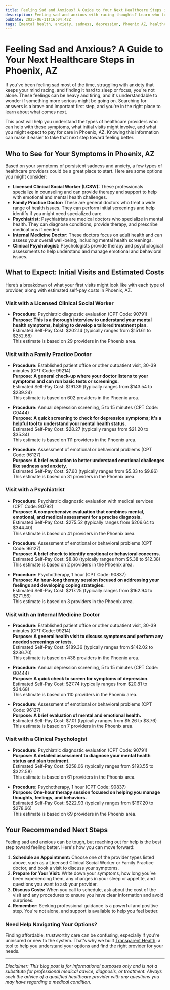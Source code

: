 ```yaml
---
title: Feeling Sad and Anxious? A Guide to Your Next Healthcare Steps in Phoenix, AZ  
description: Feeling sad and anxious with racing thoughts? Learn who to see, what it might cost, and how to get help in Phoenix, AZ.  
pubDate: 2025-06-11T16:04:42Z
tags: [mental health, anxiety, sadness, depression, Phoenix AZ, healthcare guidance, therapy, psychiatric evaluation]  
---
```


# Feeling Sad and Anxious? A Guide to Your Next Healthcare Steps in Phoenix, AZ

If you've been feeling sad most of the time, struggling with anxiety that keeps your mind racing, and finding it hard to sleep or focus, you're not alone. These feelings can be heavy and tiring, and it's understandable to wonder if something more serious might be going on. Searching for answers is a brave and important first step, and you're in the right place to learn about what comes next.

This post will help you understand the types of healthcare providers who can help with these symptoms, what initial visits might involve, and what you might expect to pay for care in Phoenix, AZ. Knowing this information can make it easier to take that next step toward feeling better.

## Who to See for Your Symptoms in Phoenix, AZ

Based on your symptoms of persistent sadness and anxiety, a few types of healthcare providers could be a great place to start. Here are some options you might consider:

- **Licensed Clinical Social Worker (LCSW):** These professionals specialize in counseling and can provide therapy and support to help with emotional and mental health challenges.
- **Family Practice Doctor:** These are general doctors who treat a wide range of health issues. They can perform initial screenings and help identify if you might need specialized care.
- **Psychiatrist:** Psychiatrists are medical doctors who specialize in mental health. They can diagnose conditions, provide therapy, and prescribe medications if needed.
- **Internal Medicine Doctor:** These doctors focus on adult health and can assess your overall well-being, including mental health screenings.
- **Clinical Psychologist:** Psychologists provide therapy and psychological assessments to help understand and manage emotional and behavioral issues.

## What to Expect: Initial Visits and Estimated Costs

Here’s a breakdown of what your first visits might look like with each type of provider, along with estimated self-pay costs in Phoenix, AZ.

### Visit with a Licensed Clinical Social Worker

- **Procedure:** Psychiatric diagnostic evaluation (CPT Code: 90791)  
  **Purpose:** **This is a thorough interview to understand your mental health symptoms, helping to develop a tailored treatment plan.**  
  Estimated Self-Pay Cost: $202.14 (typically ranges from $151.61 to $252.68)  
  This estimate is based on 29 providers in the Phoenix area.

### Visit with a Family Practice Doctor

- **Procedure:** Established patient office or other outpatient visit, 30-39 minutes (CPT Code: 99214)  
  **Purpose:** **A general check-up where your doctor listens to your symptoms and can run basic tests or screenings.**  
  Estimated Self-Pay Cost: $191.39 (typically ranges from $143.54 to $239.24)  
  This estimate is based on 602 providers in the Phoenix area.

- **Procedure:** Annual depression screening, 5 to 15 minutes (CPT Code: G0444)  
  **Purpose:** **A quick screening to check for depression symptoms; it's a helpful tool to understand your mental health status.**  
  Estimated Self-Pay Cost: $28.27 (typically ranges from $21.20 to $35.34)  
  This estimate is based on 111 providers in the Phoenix area.

- **Procedure:** Assessment of emotional or behavioral problems (CPT Code: 96127)  
  **Purpose:** **A brief evaluation to better understand emotional challenges like sadness and anxiety.**  
  Estimated Self-Pay Cost: $7.60 (typically ranges from $5.33 to $9.86)  
  This estimate is based on 31 providers in the Phoenix area.

### Visit with a Psychiatrist

- **Procedure:** Psychiatric diagnostic evaluation with medical services (CPT Code: 90792)  
  **Purpose:** **A comprehensive evaluation that combines mental, emotional, and medical assessment for a precise diagnosis.**  
  Estimated Self-Pay Cost: $275.52 (typically ranges from $206.64 to $344.40)  
  This estimate is based on 41 providers in the Phoenix area.

- **Procedure:** Assessment of emotional or behavioral problems (CPT Code: 96127)  
  **Purpose:** **A brief check to identify emotional or behavioral concerns.**  
  Estimated Self-Pay Cost: $8.88 (typically ranges from $5.38 to $12.38)  
  This estimate is based on 2 providers in the Phoenix area.

- **Procedure:** Psychotherapy, 1 hour (CPT Code: 90837)  
  **Purpose:** **An hour-long therapy session focused on addressing your feelings and developing coping strategies.**  
  Estimated Self-Pay Cost: $217.25 (typically ranges from $162.94 to $271.56)  
  This estimate is based on 3 providers in the Phoenix area.

### Visit with an Internal Medicine Doctor

- **Procedure:** Established patient office or other outpatient visit, 30-39 minutes (CPT Code: 99214)  
  **Purpose:** **A general health visit to discuss symptoms and perform any needed screenings or tests.**  
  Estimated Self-Pay Cost: $189.36 (typically ranges from $142.02 to $236.70)  
  This estimate is based on 438 providers in the Phoenix area.

- **Procedure:** Annual depression screening, 5 to 15 minutes (CPT Code: G0444)  
  **Purpose:** **A quick check to screen for symptoms of depression.**  
  Estimated Self-Pay Cost: $27.74 (typically ranges from $20.81 to $34.68)  
  This estimate is based on 110 providers in the Phoenix area.

- **Procedure:** Assessment of emotional or behavioral problems (CPT Code: 96127)  
  **Purpose:** **A brief evaluation of mental and emotional health.**  
  Estimated Self-Pay Cost: $7.01 (typically ranges from $5.26 to $8.76)  
  This estimate is based on 7 providers in the Phoenix area.

### Visit with a Clinical Psychologist

- **Procedure:** Psychiatric diagnostic evaluation (CPT Code: 90791)  
  **Purpose:** **A detailed assessment to diagnose your mental health status and plan treatment.**  
  Estimated Self-Pay Cost: $258.06 (typically ranges from $193.55 to $322.58)  
  This estimate is based on 61 providers in the Phoenix area.

- **Procedure:** Psychotherapy, 1 hour (CPT Code: 90837)  
  **Purpose:** **One-hour therapy session focused on helping you manage thoughts, feelings, and behaviors.**  
  Estimated Self-Pay Cost: $222.93 (typically ranges from $167.20 to $278.66)  
  This estimate is based on 69 providers in the Phoenix area.

## Your Recommended Next Steps

Feeling sad and anxious can be tough, but reaching out for help is the best step toward feeling better. Here's how you can move forward:

1. **Schedule an Appointment:** Choose one of the provider types listed above, such as a Licensed Clinical Social Worker or Family Practice doctor, and book a visit to discuss your symptoms.
2. **Prepare for Your Visit:** Write down your symptoms, how long you’ve been experiencing them, any changes in your sleep or appetite, and questions you want to ask your provider.
3. **Discuss Costs:** When you call to schedule, ask about the cost of the visit and any procedures to ensure you have clear information and avoid surprises.
4. **Remember:** Seeking professional guidance is a powerful and positive step. You're not alone, and support is available to help you feel better.

### Need Help Navigating Your Options?

Finding affordable, trustworthy care can be confusing, especially if you're uninsured or new to the system. That's why we built [Transparent Health](https://transparenthealth.ai): a tool to help you understand your options and find the right provider for your needs. 

---

*Disclaimer: This blog post is for informational purposes only and is not a substitute for professional medical advice, diagnosis, or treatment. Always seek the advice of a qualified healthcare provider with any questions you may have regarding a medical condition.*
